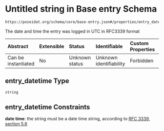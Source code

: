 # Untitled string in Base entry Schema

```txt
https://poseidat.org/schema/core/base-entry.json#/properties/entry_datetime
```

The date and time the entry was logged in UTC in RFC3339 format

| Abstract            | Extensible | Status         | Identifiable            | Custom Properties | Additional Properties | Access Restrictions | Defined In                                                              |
| :------------------ | :--------- | :------------- | :---------------------- | :---------------- | :-------------------- | :------------------ | :---------------------------------------------------------------------- |
| Can be instantiated | No         | Unknown status | Unknown identifiability | Forbidden         | Allowed               | none                | [base-entry.json*](schemas/core/base-entry.json "open original schema") |

## entry_datetime Type

`string`

## entry_datetime Constraints

**date time**: the string must be a date time string, according to [RFC 3339, section 5.6](https://tools.ietf.org/html/rfc3339 "check the specification")
